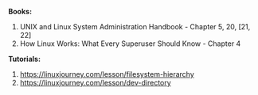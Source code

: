 **Books:**
1. UNIX and Linux System Administration Handbook - Chapter 5, 20, [21, 22]
2. How Linux Works: What Every Superuser Should Know - Chapter 4

**Tutorials:**
1. https://linuxjourney.com/lesson/filesystem-hierarchy
2. https://linuxjourney.com/lesson/dev-directory